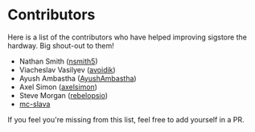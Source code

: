 # Contributors

Here is a list of the contributors who have helped improving sigstore the hardway. Big
shout-out to them!

- Nathan Smith ([nsmith5](https://github.com/nsmith5))
- Viacheslav Vasilyev ([avoidik](https://github.com/avoidik))
- Ayush Ambastha ([AyushAmbastha](https://github.com/AyushAmbastha))
- Axel Simon ([axelsimon](https://github.com/axelsimon))
- Steve Morgan ([rebelopsio](https://github.com/rebelopsio))
- [mc-slava](https://github.com/mc-slava)

If you feel you're missing from this list, feel free to add yourself in a PR.
